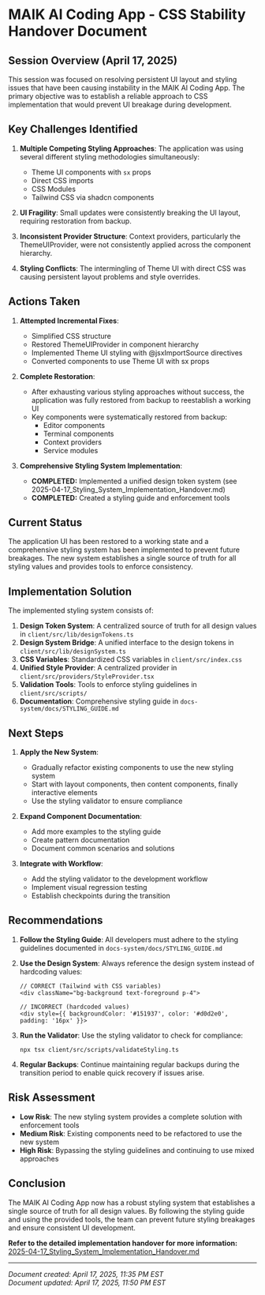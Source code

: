 # MAIK AI Coding App - CSS Stability Handover Document

## Session Overview (April 17, 2025)

This session was focused on resolving persistent UI layout and styling issues that have been causing instability in the MAIK AI Coding App. The primary objective was to establish a reliable approach to CSS implementation that would prevent UI breakage during development.

## Key Challenges Identified

1. **Multiple Competing Styling Approaches**: The application was using several different styling methodologies simultaneously:
   - Theme UI components with `sx` props
   - Direct CSS imports
   - CSS Modules
   - Tailwind CSS via shadcn components

2. **UI Fragility**: Small updates were consistently breaking the UI layout, requiring restoration from backup.

3. **Inconsistent Provider Structure**: Context providers, particularly the ThemeUIProvider, were not consistently applied across the component hierarchy.

4. **Styling Conflicts**: The intermingling of Theme UI with direct CSS was causing persistent layout problems and style overrides.

## Actions Taken

1. **Attempted Incremental Fixes**: 
   - Simplified CSS structure
   - Restored ThemeUIProvider in component hierarchy
   - Implemented Theme UI styling with @jsxImportSource directives
   - Converted components to use Theme UI with sx props

2. **Complete Restoration**: 
   - After exhausting various styling approaches without success, the application was fully restored from backup to reestablish a working UI
   - Key components were systematically restored from backup:
     - Editor components
     - Terminal components
     - Context providers
     - Service modules

3. **Comprehensive Styling System Implementation**: 
   - **COMPLETED:** Implemented a unified design token system (see 2025-04-17_Styling_System_Implementation_Handover.md)
   - **COMPLETED:** Created a styling guide and enforcement tools

## Current Status

The application UI has been restored to a working state and a comprehensive styling system has been implemented to prevent future breakages. The new system establishes a single source of truth for all styling values and provides tools to enforce consistency.

## Implementation Solution

The implemented styling system consists of:

1. **Design Token System**: A centralized source of truth for all design values in `client/src/lib/designTokens.ts`
2. **Design System Bridge**: A unified interface to the design tokens in `client/src/lib/designSystem.ts`
3. **CSS Variables**: Standardized CSS variables in `client/src/index.css`
4. **Unified Style Provider**: A centralized provider in `client/src/providers/StyleProvider.tsx`
5. **Validation Tools**: Tools to enforce styling guidelines in `client/src/scripts/`
6. **Documentation**: Comprehensive styling guide in `docs-system/docs/STYLING_GUIDE.md`

## Next Steps

1. **Apply the New System**:
   - Gradually refactor existing components to use the new styling system
   - Start with layout components, then content components, finally interactive elements
   - Use the styling validator to ensure compliance

2. **Expand Component Documentation**:
   - Add more examples to the styling guide
   - Create pattern documentation
   - Document common scenarios and solutions

3. **Integrate with Workflow**:
   - Add the styling validator to the development workflow
   - Implement visual regression testing
   - Establish checkpoints during the transition

## Recommendations

1. **Follow the Styling Guide**: All developers must adhere to the styling guidelines documented in `docs-system/docs/STYLING_GUIDE.md`

2. **Use the Design System**: Always reference the design system instead of hardcoding values:
   ```tsx
   // CORRECT (Tailwind with CSS variables)
   <div className="bg-background text-foreground p-4">
   
   // INCORRECT (hardcoded values)
   <div style={{ backgroundColor: '#151937', color: '#d0d2e0', padding: '16px' }}>
   ```

3. **Run the Validator**: Use the styling validator to check for compliance:
   ```
   npx tsx client/src/scripts/validateStyling.ts
   ```

4. **Regular Backups**: Continue maintaining regular backups during the transition period to enable quick recovery if issues arise.

## Risk Assessment

- **Low Risk**: The new styling system provides a complete solution with enforcement tools
- **Medium Risk**: Existing components need to be refactored to use the new system
- **High Risk**: Bypassing the styling guidelines and continuing to use mixed approaches

## Conclusion

The MAIK AI Coding App now has a robust styling system that establishes a single source of truth for all design values. By following the styling guide and using the provided tools, the team can prevent future styling breakages and ensure consistent UI development.

**Refer to the detailed implementation handover for more information:**
[2025-04-17_Styling_System_Implementation_Handover.md](./2025-04-17_Styling_System_Implementation_Handover.md)

---

*Document created: April 17, 2025, 11:35 PM EST*  
*Document updated: April 17, 2025, 11:50 PM EST*